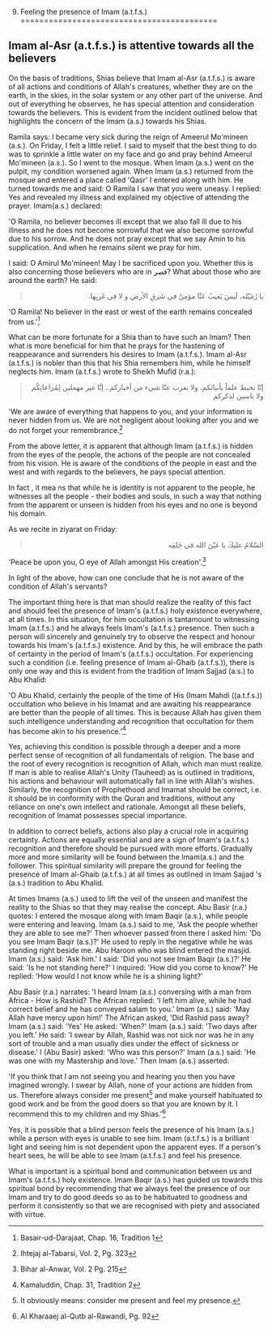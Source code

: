 9. Feeling the presence of Imam (a.t.f.s.)
==========================================

Imam al-Asr (a.t.f.s.) is attentive towards all the believers
-------------------------------------------------------------

On the basis of traditions, Shias believe that Imam al-Asr (a.t.f.s.) is
aware of all actions and conditions of Allah's creatures, whether they
are on the earth, in the skies, in the solar system or any other part of
the universe. And out of everything he observes, he has special
attention and consideration towards the believers. This is evident from
the incident outlined below that highlights the concern of the Imam
(a.s.) towards his Shias.

Ramila says: I became very sick during the reign of Ameerul Mo'mineen
(a.s.). On Friday, I felt a little relief. I said to myself that the
best thing to do was to sprinkle a little water on my face and go and
pray behind Ameerul Mo'mineen (a.s.). So I went to the mosque. When Imam
(a.s.) went on the pulpit, my condition worsened again. When Imam (a.s.)
returned from the mosque and entered a place called 'Qasr' I entered
along with him. He turned towards me and said: O Ramila I saw that you
were uneasy. I replied: Yes and revealed my illness and explained my
objective of attending the prayer. Imam(a.s.) declared:

'O Ramila, no believer becomes ill except that we also fall ill due to
his illness and he does not become sorrowful that we also become
sorrowful due to his sorrow. And he does not pray except that we say
Amin to his supplication. And when he remains silent we pray for him.

I said: O Amirul Mo'mineen! May I be sacrificed upon you. Whether this
is also concerning those believers who are in قصر? What about those who
are around the earth? He said:

<blockquote dir="rtl">
  <p>
يا رُمَيْله، لَيسَ يَغيبُ عَنَّا مؤمِنٌ في شَرقِ الأرض و لا في
غَربِها.
  </p>
</blockquote>

'O Ramila! No believer in the east or west of the earth remains
concealed from us.'[^1]

What can be more fortunate for a Shia than to have such an Imam? Then
what is more beneficial for him that he prays for the hastening of
reappearance and surrenders his desires to Imam (a.t.f.s.). Imam al-Asr
(a.t.f.s.) is nobler than this that his Shia remembers him, while he
himself neglects him. Imam (a.t.f.s.) wrote to Sheikh Mufid (r.a.):

<blockquote dir="rtl">
  <p>
إنّا نحيط علماً بأنبائكم، ولا يعزب عنّا شيء من أخباركم.. إنَّا غير
مهملين لِمُراعاتِكُم ولا ناسين لذكركم
  </p>
</blockquote>

'We are aware of everything that happens to you, and your information is
never hidden from us. We are not negligent about looking after you and
we do not forget your remembrance.[^2]

From the above letter, it is apparent that although Imam (a.t.f.s.) is
hidden from the eyes of the people, the actions of the people are not
concealed from his vision. He is aware of the conditions of the people
in east and the west and with regards to the believers, he pays special
attention.

In fact , it mea ns that while he is identity is not apparent to the
people, he witnesses all the people - their bodies and souls, in such a
way that nothing from the apparent or unseen is hidden from his eyes and
no one is beyond his domain.

As we recite in ziyarat on Friday:

<blockquote dir="rtl">
  <p>
السَّلامُ عليكَ يا عَيْنَ الله في خَلقِه
  </p>
</blockquote>

'Peace be upon you, O eye of Allah amongst His creation'.[^3]

In light of the above, how can one conclude that he is not aware of the
condition of Allah's servants?

The important thing here is that man should realize the reality of this
fact and should feel the presence of Imam's (a.t.f.s.) holy existence
everywhere, at all times. In this situation, for him occultation is
tantamount to witnessing Imam (a.t.f.s.) and he always feels Imam's
(a.t.f.s.) presence. Then such a person will sincerely and genuinely try
to observe the respect and honour towards his Imam's (a.t.f.s.)
existence. And by this, he will embrace the path of certainty in the
period of Imam's (a.t.f.s.) occultation. For experiencing such a
condition (i.e. feeling presence of Imam al-Ghaib (a.t.f.s.)), there is
only one way and this is evident from the tradition of Imam Sajjad
(a.s.) to Abu Khalid:

'O Abu Khalid, certainly the people of the time of His (Imam Mahdi
((a.t.f.s.)) occultation who believe in his Imamat and are awaiting his
reappearance are better than the people of all times. This is because
Allah has given them such intelligence understanding and recognition
that occultation for them has become akin to his presence.'[^4]

Yes, achieving this condition is possible through a deeper and a more
perfect sense of recognition of all fundamentals of religion. The base
and the root of every recognition is recognition of Allah, which man
must realize. If man is able to realise Allah's Unity (Tauheed) as is
outlined in traditions, his actions and behaviour will automatically
fall in line with Allah's wishes. Similarly, the recognition of
Prophethood and Imamat should be correct, i.e. it should be in
conformity with the Quran and traditions, without any reliance on one's
own intellect and rationale. Amongst all these beliefs, recognition of
Imamat possesses special importance.

In addition to correct beliefs, actions also play a crucial role in
acquiring certainty. Actions are equally essential and are a sign of
Imam's (a.t.f.s.) recognition and therefore should be pursued with more
efforts. Gradually more and more similarity will be found between the
Imam(a.s.) and the follower. This spiritual similarity will prepare the
ground for feeling the presence of Imam al-Ghaib (a.t.f.s.) at all times
as outlined in Imam Sajjad 's (a.s.) tradition to Abu Khalid.

At times Imams (a.s.) used to lift the veil of the unseen and manifest
the reality to the Shias so that they may realise the concept. Abu Basir
(r.a.) quotes: I entered the mosque along with Imam Baqir (a.s.), while
people were entering and leaving. Imam (a.s.) said to me, 'Ask the
people whether they are able to see me?' Then whoever passed from there
I asked him: 'Do you see Imam Baqir (a.s.)?' He used to reply in the
negative while he was standing right beside me. Abu Haroon who was blind
entered the masjid. Imam (a.s.) said: 'Ask him.' I said: 'Did you not
see Imam Baqir (a.s.)?' He said: 'Is he not standing here?' I inquired:
'How did you come to know?' He replied: 'How would I not know while he
is a shining light?'

Abu Basir (r.a.) narrates: 'I heard Imam (a.s.) conversing with a man
from Africa - How is Rashid? The African replied: 'I left him alive,
while he had correct belief and he has conveyed salam to you.' Imam
(a.s.) said: 'May Allah have mercy upon him!' The African asked, 'Did
Rashid pass away? Imam (a.s.) said: 'Yes' He asked: 'When?' Imam (a.s.)
said: 'Two days after you left.' He said: 'I swear by Allah, Rashid was
not sick nor was he in any sort of trouble and a man usually dies under
the effect of sickness or disease.' I (Abu Basir) asked: 'Who was this
person?' Imam (a.s.) said: 'He was one with my Mastership and love.'
Then Imam (a.s.) asserted:

'If you think that I am not seeing you and hearing you then you have
imagined wrongly. I swear by Allah, none of your actions are hidden from
us. Therefore always consider me present[^5] and make yourself
habituated to good work and be from the good doers so that you are known
by it. I recommend this to my children and my Shias.'[^6]

Yes, it is possible that a blind person feels the presence of his Imam
(a.s.) while a person with eyes is unable to see him. Imam (a.t.f.s.) is
a brilliant light and seeing him is not dependent upon the apparent
eyes. If a person's heart sees, he will be able to see Imam (a.t.f.s.)
and feel his presence.

What is important is a spiritual bond and communication between us and
Imam's (a.t.f.s.) holy existence. Imam Baqir (a.s.) has guided us
towards this spiritual bond by recommending that we always feel the
presence of our Imam and try to do good deeds so as to be habituated to
goodness and perform it consistently so that we are recognised with
piety and associated with virtue.

[^1]: Basair-ud-Darajaat, Chap. 16, Tradition 1

[^2]: Ihtejaj al-Tabarsi, Vol. 2, Pg. 323

[^3]: Bihar al-Anwar, Vol. 2 Pg. 215

[^4]: Kamaluddin, Chap. 31, Tradition 2

[^5]: It obviously means: consider me present and feel my presence.

[^6]: Al Kharaaej al-Qutb al-Rawandi, Pg. 92


